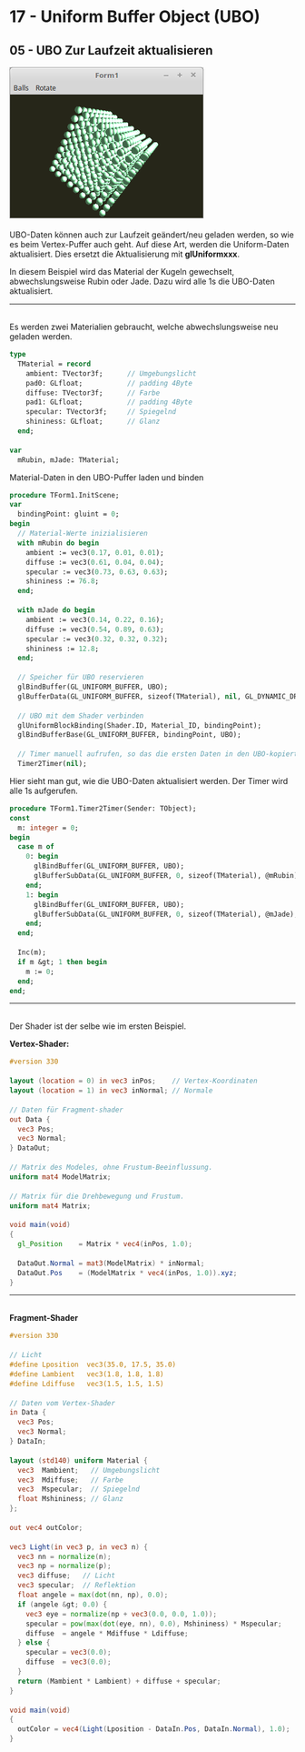 # 17 - Uniform Buffer Object (UBO)
## 05 - UBO Zur Laufzeit aktualisieren

<img src="image.png" alt="Selfhtml"><br><br>
UBO-Daten können auch zur Laufzeit geändert/neu geladen werden, so wie es beim Vertex-Puffer auch geht.
Auf diese Art, werden die Uniform-Daten aktualisiert. Dies ersetzt die Aktualisierung mit <b>glUniformxxx</b>.

In diesem Beispiel wird das Material der Kugeln gewechselt, abwechslungsweise Rubin oder Jade.
Dazu wird alle 1s die UBO-Daten aktualisiert.
<hr><br>
Es werden zwei Materialien gebraucht, welche abwechslungsweise neu geladen werden.

```pascal
type
  TMaterial = record
    ambient: TVector3f;      // Umgebungslicht
    pad0: GLfloat;           // padding 4Byte
    diffuse: TVector3f;      // Farbe
    pad1: GLfloat;           // padding 4Byte
    specular: TVector3f;     // Spiegelnd
    shininess: GLfloat;      // Glanz
  end;

var
  mRubin, mJade: TMaterial;
```

Material-Daten in den UBO-Puffer laden und binden

```pascal
procedure TForm1.InitScene;
var
  bindingPoint: gluint = 0;
begin
  // Material-Werte inizialisieren
  with mRubin do begin
    ambient := vec3(0.17, 0.01, 0.01);
    diffuse := vec3(0.61, 0.04, 0.04);
    specular := vec3(0.73, 0.63, 0.63);
    shininess := 76.8;
  end;

  with mJade do begin
    ambient := vec3(0.14, 0.22, 0.16);
    diffuse := vec3(0.54, 0.89, 0.63);
    specular := vec3(0.32, 0.32, 0.32);
    shininess := 12.8;
  end;

  // Speicher für UBO reservieren
  glBindBuffer(GL_UNIFORM_BUFFER, UBO);
  glBufferData(GL_UNIFORM_BUFFER, sizeof(TMaterial), nil, GL_DYNAMIC_DRAW);

  // UBO mit dem Shader verbinden
  glUniformBlockBinding(Shader.ID, Material_ID, bindingPoint);
  glBindBufferBase(GL_UNIFORM_BUFFER, bindingPoint, UBO);

  // Timer manuell aufrufen, so das die ersten Daten in den UBO-kopiert werden.
  Timer2Timer(nil);
```

Hier sieht man gut, wie die UBO-Daten aktualisiert werden.
Der Timer wird alle 1s aufgerufen.

```pascal
procedure TForm1.Timer2Timer(Sender: TObject);
const
  m: integer = 0;
begin
  case m of
    0: begin
      glBindBuffer(GL_UNIFORM_BUFFER, UBO);
      glBufferSubData(GL_UNIFORM_BUFFER, 0, sizeof(TMaterial), @mRubin);
    end;
    1: begin
      glBindBuffer(GL_UNIFORM_BUFFER, UBO);
      glBufferSubData(GL_UNIFORM_BUFFER, 0, sizeof(TMaterial), @mJade);
    end;
  end;

  Inc(m);
  if m &gt; 1 then begin
    m := 0;
  end;
end;
```

<hr><br>
Der Shader ist der selbe wie im ersten Beispiel.

<b>Vertex-Shader:</b>

```glsl
#version 330

layout (location = 0) in vec3 inPos;    // Vertex-Koordinaten
layout (location = 1) in vec3 inNormal; // Normale

// Daten für Fragment-shader
out Data {
  vec3 Pos;
  vec3 Normal;
} DataOut;

// Matrix des Modeles, ohne Frustum-Beeinflussung.
uniform mat4 ModelMatrix;

// Matrix für die Drehbewegung und Frustum.
uniform mat4 Matrix;

void main(void)
{
  gl_Position    = Matrix * vec4(inPos, 1.0);

  DataOut.Normal = mat3(ModelMatrix) * inNormal;
  DataOut.Pos    = (ModelMatrix * vec4(inPos, 1.0)).xyz;
}

```

<hr><br>
<b>Fragment-Shader</b>

```glsl
#version 330

// Licht
#define Lposition  vec3(35.0, 17.5, 35.0)
#define Lambient   vec3(1.8, 1.8, 1.8)
#define Ldiffuse   vec3(1.5, 1.5, 1.5)

// Daten vom Vertex-Shader
in Data {
  vec3 Pos;
  vec3 Normal;
} DataIn;

layout (std140) uniform Material {
  vec3  Mambient;   // Umgebungslicht
  vec3  Mdiffuse;   // Farbe
  vec3  Mspecular;  // Spiegelnd
  float Mshininess; // Glanz
};

out vec4 outColor;

vec3 Light(in vec3 p, in vec3 n) {
  vec3 nn = normalize(n);
  vec3 np = normalize(p);
  vec3 diffuse;   // Licht
  vec3 specular;  // Reflektion
  float angele = max(dot(nn, np), 0.0);
  if (angele &gt; 0.0) {
    vec3 eye = normalize(np + vec3(0.0, 0.0, 1.0));
    specular = pow(max(dot(eye, nn), 0.0), Mshininess) * Mspecular;
    diffuse  = angele * Mdiffuse * Ldiffuse;
  } else {
    specular = vec3(0.0);
    diffuse  = vec3(0.0);
  }
  return (Mambient * Lambient) + diffuse + specular;
}

void main(void)
{
  outColor = vec4(Light(Lposition - DataIn.Pos, DataIn.Normal), 1.0);
}


```


